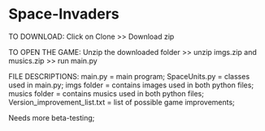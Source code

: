 # Space-Invaders

TO DOWNLOAD:
Click on Clone >> Download zip

TO OPEN THE GAME:
Unzip the downloaded folder >> unzip imgs.zip and musics.zip >> run main.py

FILE DESCRIPTIONS:
main.py = main program;
SpaceUnits.py = classes used in main.py;
imgs folder = contains images used in both python files;
musics folder = contains musics used in both python files;
Version_improvement_list.txt = list of possible game improvements;

Needs more beta-testing;
